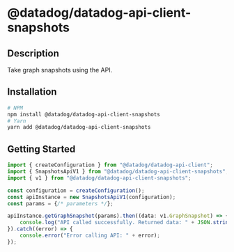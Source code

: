# @datadog/datadog-api-client-snapshots

## Description

Take graph snapshots using the API.

## Installation

```sh
# NPM
npm install @datadog/datadog-api-client-snapshots
# Yarn
yarn add @datadog/datadog-api-client-snapshots
```

## Getting Started
```ts
import { createConfiguration } from "@datadog/datadog-api-client";
import { SnapshotsApiV1 } from "@datadog/datadog-api-client-snapshots";
import { v1 } from "@datadog/datadog-api-client-snapshots";

const configuration = createConfiguration();
const apiInstance = new SnapshotsApiV1(configuration);
const params = {/* parameters */};

apiInstance.getGraphSnapshot(params).then((data: v1.GraphSnapshot) => {
    console.log("API called successfully. Returned data: " + JSON.stringify(data));
}).catch((error) => {
    console.error("Error calling API: " + error);
});
```